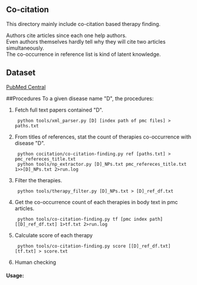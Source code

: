 ## Co-citation


This directory mainly include co-citation based therapy finding.


Authors cite articles since each one help authors.  
Even authors themselves hardly tell why they will cite two articles simultaneously.  
The co-occurrence in reference list is kind of latent knowledge. 

## Dataset
[PubMed Central](https://www.ncbi.nlm.nih.gov/pmc/)

##Procedures
To a given disease name "D", the procedures:

1. Fetch full text papers contained "D".
    
        python tools/xml_parser.py [D] [index path of pmc files] > paths.txt


2. From titles of references, stat the count of therapies co-occurrence with disease "D".

        python cocitation/co-citation-finding.py ref [paths.txt] > pmc_refereces_title.txt
        python tools/np_extractor.py [D]_NPs.txt pmc_refereces_title.txt 1>>[D]_NPs.txt 2>run.log 


3. Filter the therapies.
        
        python tools/therapy_filter.py [D]_NPs.txt > [D]_ref_df.txt

4. Get the co-occurrence count of each therapies in body text in pmc articles.
        
        python tools/co-citation-finding.py tf [pmc index path] [[D]_ref_df.txt] 1>tf.txt 2>run.log

5. Calculate score of each therapy
        
        python tools/co-citation-finding.py score [[D]_ref_df.txt] [tf.txt] > score.txt

6. Human checking


#### Usage:


